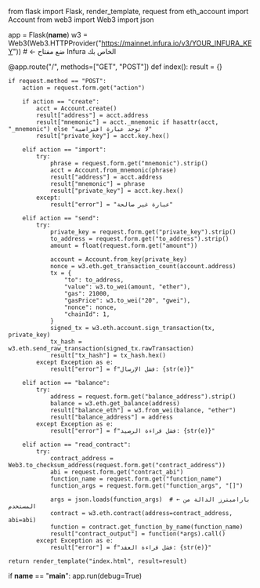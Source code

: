 from flask import Flask, render_template, request
from eth_account import Account
from web3 import Web3
import json

app = Flask(__name__)
w3 = Web3(Web3.HTTPProvider("https://mainnet.infura.io/v3/YOUR_INFURA_KEY"))  # ← ضع مفتاح Infura الخاص بك

@app.route("/", methods=["GET", "POST"])
def index():
    result = {}
    
    if request.method == "POST":
        action = request.form.get("action")
        
        if action == "create":
            acct = Account.create()
            result["address"] = acct.address
            result["mnemonic"] = acct._mnemonic if hasattr(acct, "_mnemonic") else "لا توجد عبارة افتراضية"
            result["private_key"] = acct.key.hex()
        
        elif action == "import":
            try:
                phrase = request.form.get("mnemonic").strip()
                acct = Account.from_mnemonic(phrase)
                result["address"] = acct.address
                result["mnemonic"] = phrase
                result["private_key"] = acct.key.hex()
            except:
                result["error"] = "عبارة غير صالحة"

        elif action == "send":
            try:
                private_key = request.form.get("private_key").strip()
                to_address = request.form.get("to_address").strip()
                amount = float(request.form.get("amount"))
                
                account = Account.from_key(private_key)
                nonce = w3.eth.get_transaction_count(account.address)
                tx = {
                    "to": to_address,
                    "value": w3.to_wei(amount, "ether"),
                    "gas": 21000,
                    "gasPrice": w3.to_wei("20", "gwei"),
                    "nonce": nonce,
                    "chainId": 1,
                }
                signed_tx = w3.eth.account.sign_transaction(tx, private_key)
                tx_hash = w3.eth.send_raw_transaction(signed_tx.rawTransaction)
                result["tx_hash"] = tx_hash.hex()
            except Exception as e:
                result["error"] = f"فشل الإرسال: {str(e)}"

        elif action == "balance":
            try:
                address = request.form.get("balance_address").strip()
                balance = w3.eth.get_balance(address)
                result["balance_eth"] = w3.from_wei(balance, "ether")
                result["balance_address"] = address
            except Exception as e:
                result["error"] = f"فشل قراءة الرصيد: {str(e)}"

        elif action == "read_contract":
            try:
                contract_address = Web3.to_checksum_address(request.form.get("contract_address"))
                abi = request.form.get("contract_abi")
                function_name = request.form.get("function_name")
                function_args = request.form.get("function_args", "[]")

                args = json.loads(function_args)  # ← باراميترز الدالة من المستخدم
                contract = w3.eth.contract(address=contract_address, abi=abi)
                function = contract.get_function_by_name(function_name)
                result["contract_output"] = function(*args).call()
            except Exception as e:
                result["error"] = f"فشل قراءة العقد: {str(e)}"
    
    return render_template("index.html", result=result)

if __name__ == "__main__":
    app.run(debug=True)
